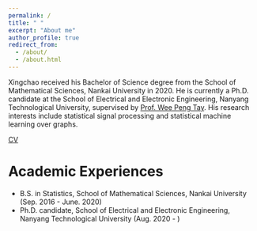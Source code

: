 ```yaml
---
permalink: /
title: " "
excerpt: "About me"
author_profile: true
redirect_from: 
  - /about/
  - /about.html
---
```


Xingchao received his Bachelor of Science degree from the School of Mathematical Sciences, Nankai University in 2020. He is currently a Ph.D. candidate at the School of Electrical and Electronic Engineering, Nanyang Technological University, supervised by [Prof. Wee Peng Tay](https://www3.ntu.edu.sg/home/wptay/index.html). His research interests include statistical signal processing and statistical machine learning over graphs.

[CV](../files/Academic_CV.pdf)

Academic Experiences
======
* B.S. in Statistics, School of Mathematical Sciences, Nankai University (Sep. 2016 - June. 2020)
* Ph.D. candidate, School of Electrical and Electronic Engineering, Nanyang Technological University (Aug. 2020 - )
